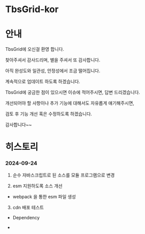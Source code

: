 # TbsGrid-kor

# 안내

TbsGrid에 오신걸 환영 합니다. 

찾아주셔서 감사드리며, 별을 주셔서 또 감사합니다.

아직 완성도와 일관성, 안정성에서 조금 떨어집니다.

계속적으로 업데이트 하도록 하겠습니다.

TbsGrid에 궁금한 점이 있으시면 이슈에 적어주시면, 답변 드리겠습니다.

개선되어야 할 사항이나 추가 기능에 대해서도 자유롭게 얘기해주시면,

검토 후 기능 개선 혹은 수정하도록 하겠습니다.

감사합니다~~

# 히스토리

### 2024-09-24

1. 순수 자바스크립트로 된 소스를 모듈 프로그램으로 변경

2. esm 지원하도록 소스 개선

* webpack 을 통한 esm 파일 생성

3. cdn 배포 테스트

* Dependency
  
* <script src="https://cdnjs.cloudflare.com/ajax/libs/FileSaver.js/2.0.5/FileSaver.min.js" />
 
* <script src="https://cdn.jsdelivr.net/npm/mobile-detect@1.4.5/mobile-detect.min.js" />

--- 

* image root path : https://cdn.jsdelivr.net/npm/tbsgrid@0.0.7/dist/img

* <style src="https://cdn.jsdelivr.net/npm/tbsgrid_test@0.0.9/dist/css/tbsgrid.css" />
 
* <script src="https://cdn.jsdelivr.net/npm/tbsgrid_test@0.0.9/dist/tbsgrid-configs.js" />
 
* <script src="https://cdn.jsdelivr.net/npm/tbsgrid_test@0.0.9/dist/tbsgrid.min.js" />
 
5. npm 배포 테스트

* npm install tbsgrid_test

* import { TbsGrid } from 'tbsgrid_test';

* import { tbsGridConfigs } from 'tbsgrid_test/dist/tbsgrid-configs.mjs';

### 2024-09-20

1. 불필요한 소스라인 삭제

2. 소스 경량화 작업








